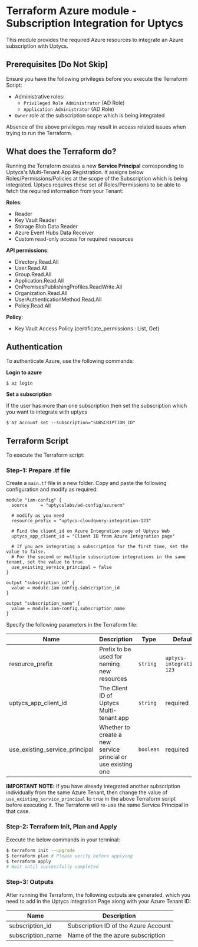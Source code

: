 # Terraform Azure module - Subscription Integration for Uptycs

This module provides the required Azure resources to integrate an Azure subscription with Uptycs.

## Prerequisites [Do Not Skip]

Ensure you have the following privileges before you execute the Terraform Script:

- Administrative roles:
  - `Privileged Role Administrator` (AD Role)
  - `Application Administrator` (AD Role)
- `Owner` role at the subscription scope which is being integrated

Absence of the above privileges may result in access related issues when trying to run the Terraform.

## What does the Terraform do?

Running the Terraform creates a new **Service Principal** corresponding to Uptycs's Multi-Tenant App Registration. It assigns below Roles/Permissions/Policies at the scope of the Subscription which is being integrated. Uptycs requires these set of Roles/Permissions to be able to fetch the required information from your Tenant:

**Roles**:

- Reader
- Key Vault Reader
- Storage Blob Data Reader
- Azure Event Hubs Data Receiver
- Custom read-only access for required resources

**API permissions**:

- Directory.Read.All
- User.Read.All
- Group.Read.All
- Application.Read.All
- OnPremisesPublishingProfiles.ReadWrite.All
- Organization.Read.All
- UserAuthenticationMethod.Read.All
- Policy.Read.All

**Policy**:

- Key Vault Access Policy (certificate_permissions : List, Get)

## Authentication

To authenticate Azure, use the following commands:

**Login to azure**

```
$ az login
```

**Set a subscription**

If the user has more than one subscription then set the subscription which you want to integrate with uptycs

```
$ az account set --subscription="SUBSCRIPTION_ID"
```

## Terraform Script

To execute the Terraform script:

### Step-1: Prepare .tf file

Create a `main.tf` file in a new folder. Copy and paste the following configuration and modify as required:

```
module "iam-config" {
  source     = "uptycslabs/ad-config/azurerm"

  # modify as you need
  resource_prefix = "uptycs-cloudquery-integration-123"

  # Find the client_id on Azure Integration page of Uptycs Web
  uptycs_app_client_id = "Client ID from Azure Integration page"

  # If you are integrating a subscription for the first time, set the value to false.
  # For the second or multiple subscription integrations in the same tenant, set the value to true.
  use_existing_service_principal = false
}

output "subscription_id" {
  value = module.iam-config.subscription_id
}

output "subscription_name" {
  value = module.iam-config.subscription_name
}
```

Specify the following parameters in the Terraform file:

| Name                           | Description                                                  | Type      | Default                  |
| ------------------------------ | ------------------------------------------------------------ | --------- | ------------------------ |
| resource_prefix                | Prefix to be used for naming new resources                   | `string`  | `uptycs-integration-123` |
| uptycs_app_client_id           | The Client ID of Uptycs Multi-tenant app                     | `string`  | required                 |
| use_existing_service_principal | Whether to create a new service princial or use existing one | `boolean` | required                 |

**IMPORTANT NOTE:** If you have already integrated another subscription individually from the same Azure Tenant, then change the value of `use_existing_service_principal` to `true` in the above Terraform script before executing it. The Terraform will re-use the same Service Principal in that case.

### Step-2: Terraform Init, Plan and Apply

Execute the below commands in your terminal:

```sh
$ terraform init --upgrade
$ terraform plan # Please verify before applying
$ terraform apply
# Wait until successfully completed
```

### Step-3: Outputs

After running the Terraform, the following outputs are generated, which you need to add in the Uptycs Integration Page along with your Azure Tenant ID:

| Name              | Description                          |
| ----------------- | ------------------------------------ |
| subscription_id   | Subscription ID of the Azure Account |
| subscription_name | Name of the the azure subscription   |
